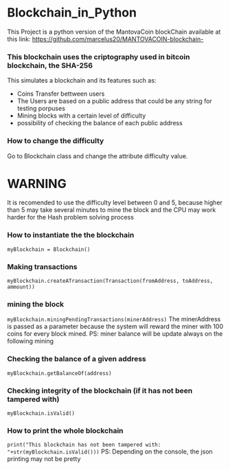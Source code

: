 # Blockchain_in_Python
This Project is a python version of the MantovaCoin blockChain available at this link: https://github.com/marcelus20/MANTOVACOIN-blockchain-

<h3>This blockchain uses the criptography used in bitcoin blockchain, the SHA-256</h3>



This simulates a blockchain and its features such as:
<ul>

<li>Coins Transfer bettween users</li>
<li>The Users are based on a public address that could be any string for testing porpuses</li>
<li>Mining blocks with a certain level of difficulty</li>
<li>possibility of checking the balance of each public address</li>

</ul>


<h3>How to change the difficulty</h3>
Go to Blockchain class and change the attribute difficulty value.
<h1>WARNING</h1>
It is recomended to use the difficulty level between 0 and 5, because higher than 5
may take several minutes to mine the block and the CPU may work harder for the Hash problem solving process

<h3>How to instantiate the the blockchain</h3>
<p background="grey">
<code>myBlockchain = Blockchain()</code>
</p>

<h3> Making transactions </h3>
<code>myBlockchain.createATransaction(Transaction(fromAddress, toAddress, ammount))</code>

<h3> mining the block </h3>
<code>myBlockchain.miningPendingTransactions(minerAddress)</code>
The minerAddress is passed as a parameter because the system will reward the miner with 100 coins for every block mined.
PS: miner balance will be update always on the following mining

<h3> Checking the balance of a given address </h3>
<code>myBlockchain.getBalanceOf(address)</code>

<h3> Checking integrity of the blockchain (if it has not been tampered with)</h3>
<code>myBlockchain.isValid()</code>


<h3> How to print the whole blockchain </h3>
<code>print("This blockchain has not been tampered with: "+str(myBlockchain.isValid()))</code>
PS: Depending on the console, the json printing may not be pretty
